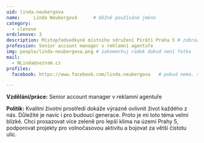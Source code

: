 ```yaml
---
uid: linda.neubergova
name:     Linda Neubergová  	# běžně používáné jméno
category:
  - clenove
ordclenove: 3
description: Místopředsedkyně místního sdružení Piráti Praha 5 # zobrazuje se v lide
profession: Senior account manager v reklamní agentuře
img: people/linda-neubergova.png # zakomentuj radek dokud není fotka
mail:
  - NLinda@seznam.cz
profiles:
  facebook: https://www.facebook.com/linda.neubergova   # pokud nema, staci smazat tuto radku

---
```


**Vzdělání/práce:** Senior account manager v reklamní agentuře

**Politik:** Kvalitní životní prostředí dokáže výrazně ovlivnit život každého z nás. Důležité je navíc i pro budoucí generace. Proto je mi toto téma velmi blízké. Chci prosazovat více zeleně pro lepší klima na území Prahy 5, podporovat projekty pro volnočasovou aktivitu a bojovat za větší čistotu ulic.

